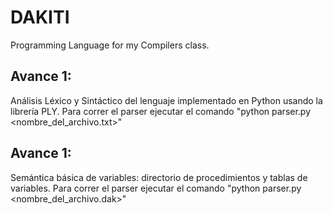 # DAKITI
Programming Language for my Compilers class.


## Avance 1:
Análisis Léxico y Sintáctico del lenguaje implementado en Python usando la librería PLY. Para correr el parser ejecutar el comando "python parser.py <nombre_del_archivo.txt>"

## Avance 1:
Semántica básica de variables: directorio de procedimientos y tablas de variables. Para correr el parser ejecutar el comando "python parser.py <nombre_del_archivo.dak>"

